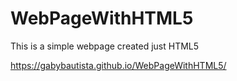 # WebPageWithHTML5
This is a simple webpage created just HTML5

https://gabybautista.github.io/WebPageWithHTML5/
